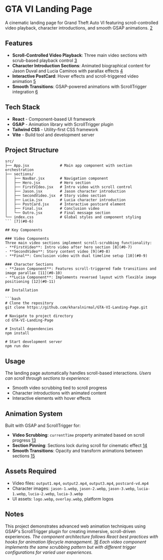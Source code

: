 
# GTA VI Landing Page

A cinematic landing page for Grand Theft Auto VI featuring scroll-controlled video playback, character introductions, and smooth GSAP animations. [2](#0-1) 

## Features

- **Scroll-Controlled Video Playback**: Three main video sections with scrub-based playback control [3](#0-2) 
- **Character Introduction Sections**: Animated biographical content for Jason Duval and Lucia Caminos with parallax effects [4](#0-3) 
- **Interactive PostCard**: Hover effects and scroll-triggered video animation [5](#0-4) 
- **Smooth Transitions**: GSAP-powered animations with ScrollTrigger integration [6](#0-5) 

## Tech Stack

- **React** - Component-based UI framework
- **GSAP** - Animation library with ScrollTrigger plugin
- **Tailwind CSS** - Utility-first CSS framework
- **Vite** - Build tool and development server

## Project Structure

```
src/
├── App.jsx              # Main app component with section orchestration
├── sections/
│   ├── NavBar.jsx       # Navigation component
│   ├── Hero.jsx         # Hero section
│   ├── FirstVIdeo.jsx   # Intro video with scroll control
│   ├── Jason.jsx        # Jason character introduction
│   ├── SecondVideo.jsx  # Story video section
│   ├── Lucia.jsx        # Lucia character introduction
│   ├── PostCard.jsx     # Interactive postcard element
│   ├── Final.jsx        # Conclusion video
│   └── Outro.jsx        # Final message section
└── index.css            # Global styles and component styling
``` [7](#0-6) 

## Key Components

### Video Components
Three main video sections implement scroll-scrubbing functionality:
- **FirstVideo**: Intro video after hero section [8](#0-7) 
- **SecondVideo**: Story content video [9](#0-8) 
- **Final**: Conclusion video with dual timeline setup [10](#0-9) 

### Character Sections
- **Jason Component**: Features scroll-triggered fade transitions and image parallax [11](#0-10) 
- **Lucia Component**: Implements reversed layout with flexible image positioning [12](#0-11) 

## Installation

```bash
# Clone the repository
git clone https://github.com/kharalnirmal/GTA-VI-Landing-Page.git

# Navigate to project directory
cd GTA-VI-Landing-Page

# Install dependencies
npm install

# Start development server
npm run dev
```

## Usage

The landing page automatically handles scroll-based interactions. <cite/> Users can scroll through sections to experience:
- Smooth video scrubbing tied to scroll progress
- Character introductions with animated content
- Interactive elements with hover effects

## Animation System

Built with GSAP and ScrollTrigger for:
- **Video Scrubbing**: `currentTime` property animated based on scroll progress [13](#0-12) 
- **Section Pinning**: Sections lock during scroll for cinematic effect [14](#0-13) 
- **Smooth Transitions**: Opacity and transform animations between sections [15](#0-14) 

## Assets Required

- Video files: `output1.mp4`, `output2.mp4`, `output3.mp4`, `postcard-vd.mp4`
- Character images: `jason-1.webp`, `jason-2.webp`, `jason-3.webp`, `lucia-1.webp`, `lucia-2.webp`, `lucia-3.webp`
- UI assets: `logo.webp`, `overlay.webp`, platform logos

## Notes

This project demonstrates advanced web animation techniques using GSAP's ScrollTrigger plugin for creating immersive, scroll-driven experiences. <cite/> The component architecture follows React best practices with hooks for animation lifecycle management. [16](#0-15)  Each video component implements the same scrubbing pattern but with different trigger configurations for varied user experiences.


